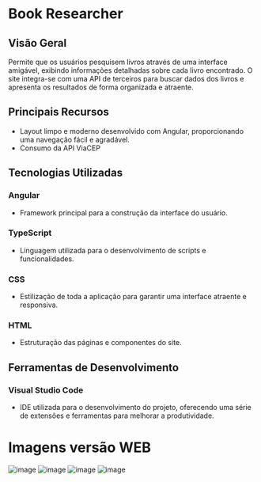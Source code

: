 # Book Researcher

## Visão Geral

Permite que os usuários pesquisem livros através de uma interface amigável, exibindo informações detalhadas sobre cada livro encontrado. 
O site integra-se com uma API de terceiros para buscar dados dos livros e apresenta os resultados de forma organizada e atraente.

## Principais Recursos
- Layout limpo e moderno desenvolvido com Angular, proporcionando uma navegação fácil e agradável.
- Consumo da API ViaCEP

## Tecnologias Utilizadas
### Angular
- Framework principal para a construção da interface do usuário.

### TypeScript
- Linguagem utilizada para o desenvolvimento de scripts e funcionalidades.

### CSS
- Estilização de toda a aplicação para garantir uma interface atraente e responsiva.

### HTML
- Estruturação das páginas e componentes do site.

## Ferramentas de Desenvolvimento
### Visual Studio Code
- IDE utilizada para o desenvolvimento do projeto, oferecendo uma série de extensões e ferramentas para melhorar a produtividade.

# Imagens versão WEB
![image](https://github.com/eduardoaalmeidaa/Angular-BookResearcher/assets/89856553/26fde179-a30f-44d8-adc0-e3d3cc061d23)
![image](https://github.com/eduardoaalmeidaa/Angular-BookResearcher/assets/89856553/ab2acb46-0f06-4d81-a4cd-4654fdccd9b8)
![image](https://github.com/eduardoaalmeidaa/Angular-BookResearcher/assets/89856553/11dfe78e-b9a9-4a22-a534-ad4bd61c25f5)
![image](https://github.com/eduardoaalmeidaa/Angular-BookResearcher/assets/89856553/4026494b-894c-4f7d-acbf-8930e00c6cd2)


